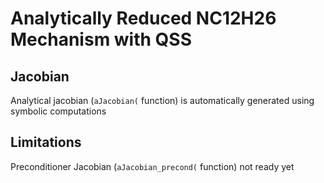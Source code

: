 # Analytically Reduced NC12H26 Mechanism with QSS

## Jacobian

Analytical jacobian (`aJacobian(` function) is automatically generated using symbolic computations

## Limitations

Preconditioner Jacobian (`aJacobian_precond(` function) not ready yet




